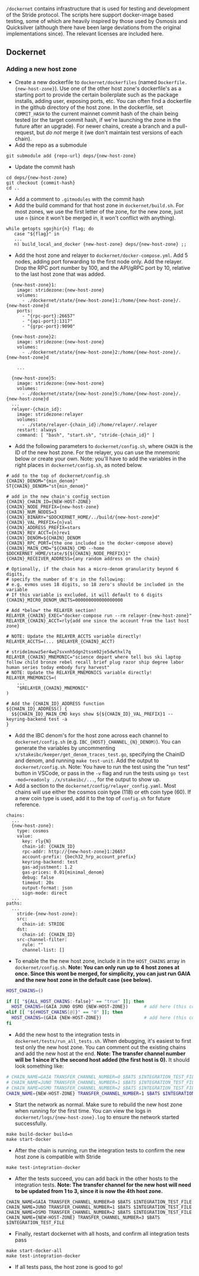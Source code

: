 `/dockernet` contains infrastructure that is used for testing and development of
the Stride protocol. The scripts here support docker-image based testing, some
of which are heavily inspired by those used by Osmosis and Quicksilver (although
there have been large deviations from the original implementations since). The
relevant licenses are included here.

## Dockernet

### Adding a new host zone

- Create a new dockerfile to `dockernet/dockerfiles` (named
  `Dockerfile.{new-host-zone}`). Use one of the other host zone's dockerfile's
  as a starting port to provide the certain boilerplate such as the package
  installs, adding user, exposing ports, etc. You can often find a dockerfile in
  the github directory of the host zone. In the dockerfile, set `COMMIT_HASH` to
  the current mainnet commit hash of the chain being tested (or the target
  commit hash, if we're launching the zone in the future after an upgrade). For
  newer chains, create a branch and a pull-request, but *do not* merge it (we
  don't maintain test versions of each chain).
- Add the repo as a submodule

```
git submodule add {repo-url} deps/{new-host-zone}
```

- Update the commit hash

```
cd deps/{new-host-zone}
git checkout {commit-hash}
cd ..
```

- Add a comment to `.gitmodules` with the commit hash
- Add the build command for that host zone in `dockernet/build.sh`. For most
  zones, we use the first letter of the zone, for the new zone, just use `n`
  (since it won't be merged in, it won't conflict with anything).

```
while getopts sgojhir{n} flag; do
   case "${flag}" in
   ...
   n) build_local_and_docker {new-host-zone} deps/{new-host-zone} ;;
```

- Add the host zone and relayer to `dockernet/docker-compose.yml`. Add 5 nodes,
  adding port forwarding to the first node only. Add the relayer. Drop the RPC
  port number by 100, and the API/gRPC port by 10, relative to the last host
  zone that was added.

```
  {new-host-zone}1:
    image: stridezone:{new-host-zone}
    volumes:
      - ./dockernet/state/{new-host-zone}1:/home/{new-host-zone}/.{new-host-zone}d
    ports:
      - "{rpc-port}:26657"
      - "{api-port}:1317"
      - "{grpc-port}:9090"

  {new-host-zone}2:
    image: stridezone:{new-host-zone}
    volumes:
      - ./dockernet/state/{new-host-zone}2:/home/{new-host-zone}/.{new-host-zone}d

    ...

  {new-host-zone}5:
    image: stridezone:{new-host-zone}
    volumes:
      - ./dockernet/state/{new-host-zone}5:/home/{new-host-zone}/.{new-host-zone}d
  ...
  relayer-{chain_id}:
    image: stridezone:relayer
    volumes:
      - ./state/relayer-{chain_id}:/home/relayer/.relayer
    restart: always
    command: [ "bash", "start.sh", "stride-{chain_id}" ]
```

- Add the following parameters to `dockernet/config.sh`, where `CHAIN` is the ID
  of the new host zone. For the relayer, you can use the mnemonic below or
  create your own. Note: you'll have to add the variables in the right places in
  `dockernet/config.sh`, as noted below.

```
# add to the top of dockernet/config.sh
{CHAIN}_DENOM="{min_denom}"
ST{CHAIN}_DENOM="st{min_denom}"

# add in the new chain's config section
{CHAIN}_CHAIN_ID={NEW-HOST-ZONE}
{CHAIN}_NODE_PREFIX={new-host-zone}
{CHAIN}_NUM_NODES=3
{CHAIN}_BINARY="$DOCKERNET_HOME/../build/{new-host-zone}d"
{CHAIN}_VAL_PREFIX={n}val
{CHAIN}_ADDRESS_PREFIX=stars
{CHAIN}_REV_ACCT={n}rev1
{CHAIN}_DENOM=${CHAIN}_DENOM
{CHAIN}_RPC_PORT={the one included in the docker-compose above}
{CHAIN}_MAIN_CMD="${CHAIN}_CMD --home $DOCKERNET_HOME/state/${${CHAIN}_NODE_PREFIX}1"
{CHAIN}_RECEIVER_ADDRESS={any random address on the chain}

# Optionally, if the chain has a micro-denom granularity beyond 6 digits,
# specify the number of 0's in the following:
# e.g. evmos uses 18 digits, so 18 zero's should be included in the variable
# If this variable is excluded, it will default to 6 digits
{CHAIN}_MICRO_DENOM_UNITS=000000000000000000

# Add *below* the RELAYER section!
RELAYER_{CHAIN}_EXEC="docker-compose run --rm relayer-{new-host-zone}"
RELAYER_{CHAIN}_ACCT=rly{add one since the account from the last host zone}

# NOTE: Update the RELAYER_ACCTS variable directly!
RELAYER_ACCTS=(... $RELAYER_{CHAIN}_ACCT)

# stride1muwz5er4wq7svxnh5dgn2tssm92je5dwthxl7q
RELAYER_{CHAIN}_MNEMONIC="science depart where tell bus ski laptop follow child bronze rebel recall brief plug razor ship degree labor human series today embody fury harvest"
# NOTE: Update the RELAYER_MNEMONICS variable directly!
RELAYER_MNEMONICS=(
    ...
    "$RELAYER_{CHAIN}_MNEMONIC"
)

# Add the {CHAIN_ID}_ADDRESS function
${CHAIN_ID}_ADDRESS() {
  $${CHAIN_ID}_MAIN_CMD keys show ${${CHAIN_ID}_VAL_PREFIX}1 --keyring-backend test -a
}

```

- Add the IBC denom's for the host zone across each channel to
  `dockernet/config.sh` (e.g. `IBC_{HOST}_CHANNEL_{N}_DENOM)`). You can generate
  the variables by uncommenting `x/stakeibc/keeper/get_denom_traces_test.go`,
  specifying the ChainID and denom, and running `make test-unit`. Add the output
  to `dockernet/config.sh`. Note: You have to run the test using the "run test"
  button in VSCode, or pass in the `-v` flag and run the tests using
  `go test -mod=readonly ./x/stakeibc/...`, for the output to show up.
- Add a section to the `dockernet/config/relayer_config.yaml`. Most chains will
  use either the cosmos coin type (118) or eth coin type (60). If a new coin
  type is used, add it to the top of `config.sh` for future reference.

```
chains:
  ...
  {new-host-zone}:
    type: cosmos
    value:
      key: rly{N}
      chain-id: {CHAIN_ID}
      rpc-addr: http://{new-host-zone}1:26657
      account-prefix: {bech32_hrp_account_prefix}
      keyring-backend: test
      gas-adjustment: 1.2
      gas-prices: 0.01{minimal_denom}
      debug: false
      timeout: 20s
      output-format: json
      sign-mode: direct
  ...
paths:
  ...
    stride-{new-host-zone}:
    src:
      chain-id: STRIDE
    dst:
      chain-id: {CHAIN_ID}
    src-channel-filter:
      rule: ""
      channel-list: []
```

- To enable the the new host zone, include it in the `HOST_CHAINS` array in
  `dockernet/config.sh`. **Note: You can only run up to 4 host zones at once.
  Since this wont be merged, for simplicity, you can just run GAIA and the new
  host zone in the default case (see below).**

```bash
HOST_CHAINS=()

if [[ "${ALL_HOST_CHAINS:-false}" == "true" ]]; then
  HOST_CHAINS=(GAIA JUNO OSMO {NEW-HOST-ZONE})      # add here (this controls the hosts in `make start-docker-all`)
elif [[ "${#HOST_CHAINS[@]}" == "0" ]]; then
  HOST_CHAINS=(GAIA {NEW-HOST-ZONE})                # add here (this controls the hosts in `make start-docker`)
fi
```

- Add the new host to the integration tests in
  `dockernet/tests/run_all_tests.sh`. When debugging, it's easiest to first test
  only the new host zone. You can comment out the existing chains and add the
  new host at the end. **Note: The transfer channel number will be 1 since it's
  the second host added (the first host is 0).** It should look something like:

```bash
# CHAIN_NAME=GAIA TRANSFER_CHANNEL_NUMBER=0 $BATS $INTEGRATION_TEST_FILE
# CHAIN_NAME=JUNO TRANSFER_CHANNEL_NUMBER=1 $BATS $INTEGRATION_TEST_FILE
# CHAIN_NAME=OSMO TRANSFER_CHANNEL_NUMBER=2 $BATS $INTEGRATION_TEST_FILE
CHAIN_NAME={NEW-HOST-ZONE} TRANSFER_CHANNEL_NUMBER=1 $BATS $INTEGRATION_TEST_FILE
```

- Start the network as normal. Make sure to rebuild the new host zone when
  running for the first time. You can view the logs in
  `dockernet/logs/{new-host-zone}.log` to ensure the network started
  successfully.

```
make build-docker build=n
make start-docker
```

- After the chain is running, run the integration tests to confirm the new host
  zone is compatible with Stride

```
make test-integration-docker
```

- After the tests succeed, you can add back in the other hosts to the
  integration tests. **Note: The transfer channel for the new host will need to
  be updated from 1 to 3, since it is now the 4th host zone.**

```
CHAIN_NAME=GAIA TRANSFER_CHANNEL_NUMBER=0 $BATS $INTEGRATION_TEST_FILE
CHAIN_NAME=JUNO TRANSFER_CHANNEL_NUMBER=1 $BATS $INTEGRATION_TEST_FILE
CHAIN_NAME=OSMO TRANSFER_CHANNEL_NUMBER=2 $BATS $INTEGRATION_TEST_FILE
CHAIN_NAME={NEW-HOST-ZONE} TRANSFER_CHANNEL_NUMBER=3 $BATS $INTEGRATION_TEST_FILE
```

- Finally, restart dockernet with all hosts, and confirm all integration tests
  pass

```
make start-docker-all
make test-integration-docker
```

- If all tests pass, the host zone is good to go!
